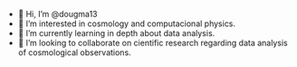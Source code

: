- 👋 Hi, I’m @dougma13
- 👀 I’m interested in cosmology and computacional physics.
- 🌱 I’m currently learning in depth about data analysis.
- 💞️ I’m looking to collaborate on cientific research regarding data analysis of cosmological observations.

<!---
dougma13/dougma13 is a ✨ special ✨ repository because its `README.md` (this file) appears on your GitHub profile.
You can click the Preview link to take a look at your changes.
--->
